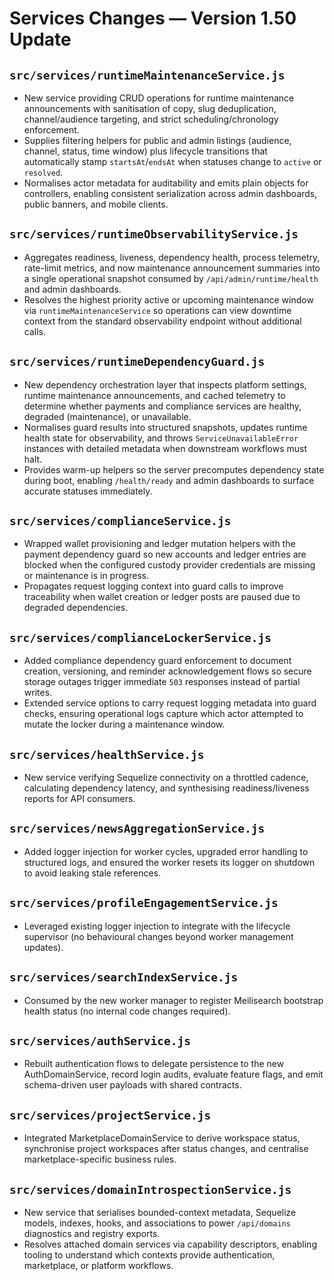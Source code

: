 # Services Changes — Version 1.50 Update

## `src/services/runtimeMaintenanceService.js`
- New service providing CRUD operations for runtime maintenance announcements with sanitisation of copy, slug deduplication,
  channel/audience targeting, and strict scheduling/chronology enforcement.
- Supplies filtering helpers for public and admin listings (audience, channel, status, time window) plus lifecycle transitions
  that automatically stamp `startsAt`/`endsAt` when statuses change to `active` or `resolved`.
- Normalises actor metadata for auditability and emits plain objects for controllers, enabling consistent serialization across
  admin dashboards, public banners, and mobile clients.

## `src/services/runtimeObservabilityService.js`
- Aggregates readiness, liveness, dependency health, process telemetry, rate-limit metrics, and now maintenance announcement
  summaries into a single operational snapshot consumed by `/api/admin/runtime/health` and admin dashboards.
- Resolves the highest priority active or upcoming maintenance window via `runtimeMaintenanceService` so operations can view
  downtime context from the standard observability endpoint without additional calls.

## `src/services/runtimeDependencyGuard.js`
- New dependency orchestration layer that inspects platform settings, runtime maintenance announcements, and cached telemetry
  to determine whether payments and compliance services are healthy, degraded (maintenance), or unavailable.
- Normalises guard results into structured snapshots, updates runtime health state for observability, and throws
  `ServiceUnavailableError` instances with detailed metadata when downstream workflows must halt.
- Provides warm-up helpers so the server precomputes dependency state during boot, enabling `/health/ready` and admin
  dashboards to surface accurate statuses immediately.

## `src/services/complianceService.js`
- Wrapped wallet provisioning and ledger mutation helpers with the payment dependency guard so new accounts and ledger entries
  are blocked when the configured custody provider credentials are missing or maintenance is in progress.
- Propagates request logging context into guard calls to improve traceability when wallet creation or ledger posts are paused
  due to degraded dependencies.

## `src/services/complianceLockerService.js`
- Added compliance dependency guard enforcement to document creation, versioning, and reminder acknowledgement flows so secure
  storage outages trigger immediate `503` responses instead of partial writes.
- Extended service options to carry request logging metadata into guard checks, ensuring operational logs capture which actor
  attempted to mutate the locker during a maintenance window.

## `src/services/healthService.js`
- New service verifying Sequelize connectivity on a throttled cadence, calculating dependency latency, and synthesising readiness/liveness reports for API consumers.

## `src/services/newsAggregationService.js`
- Added logger injection for worker cycles, upgraded error handling to structured logs, and ensured the worker resets its logger on shutdown to avoid leaking stale references.

## `src/services/profileEngagementService.js`
- Leveraged existing logger injection to integrate with the lifecycle supervisor (no behavioural changes beyond worker management updates).

## `src/services/searchIndexService.js`
- Consumed by the new worker manager to register Meilisearch bootstrap health status (no internal code changes required).

## `src/services/authService.js`
- Rebuilt authentication flows to delegate persistence to the new AuthDomainService, record login audits, evaluate feature flags, and emit schema-driven user payloads with shared contracts.

## `src/services/projectService.js`
- Integrated MarketplaceDomainService to derive workspace status, synchronise project workspaces after status changes, and centralise marketplace-specific business rules.

## `src/services/domainIntrospectionService.js`
- New service that serialises bounded-context metadata, Sequelize models, indexes, hooks, and associations to power `/api/domains` diagnostics and registry exports.
- Resolves attached domain services via capability descriptors, enabling tooling to understand which contexts provide authentication, marketplace, or platform workflows.
